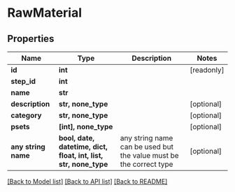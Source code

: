 # RawMaterial


## Properties
Name | Type | Description | Notes
------------ | ------------- | ------------- | -------------
**id** | **int** |  | [readonly] 
**step_id** | **int** |  | 
**name** | **str** |  | 
**description** | **str, none_type** |  | [optional] 
**category** | **str, none_type** |  | [optional] 
**psets** | **[int], none_type** |  | [optional] 
**any string name** | **bool, date, datetime, dict, float, int, list, str, none_type** | any string name can be used but the value must be the correct type | [optional]

[[Back to Model list]](../README.md#documentation-for-models) [[Back to API list]](../README.md#documentation-for-api-endpoints) [[Back to README]](../README.md)


